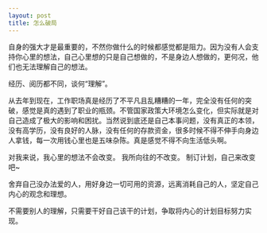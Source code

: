 ```yaml
---
layout: post
title: 怎么破局
---
```


自身的强大才是最重要的，不然你做什么的时候都感觉都是阻力。因为没有人会支持你心里的想法，自己心里想的只是自己想做的，不是身边人想做的，更何况，他们也无法理解自己的想法。

经历、阅历都不同，谈何“理解”。

从去年到现在，工作职场真是经历了不平凡且乱糟糟的一年，完全没有任何的突破，感觉是真的遇到了职业的瓶颈。不管国家政策大环境怎么变化，但实际就是对自己造成了极大的影响和困扰。当然说到底还是自己本事问题，没有真正的本领，没有高学历，没有良好的人脉，没有任何的存款资金，很多时候不得不伸手向身边人拿钱，每一次用钱心里也是五味杂陈。真是感觉不得不向生活低头啊。

对我来说，我心里的想法不会改变。
我所向往的不改变。
制订计划，自己来改变吧~

舍弃自己没办法爱的人，用好身边一切可用的资源，远离消耗自己的人，坚定自己内心的观念和理想。

不需要别人的理解，只需要干好自己该干的计划，争取将内心的计划目标努力实现。